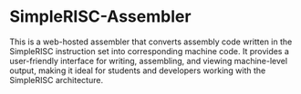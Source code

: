 # SimpleRISC-Assembler
This is a web-hosted assembler that converts assembly code written in the SimpleRISC instruction set into corresponding machine code. It provides a user-friendly interface for writing, assembling, and viewing machine-level output, making it ideal for students and developers working with the SimpleRISC architecture.
